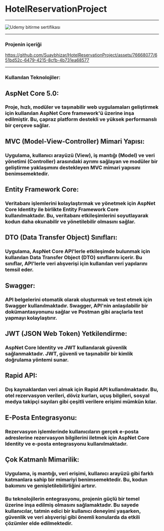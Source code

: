 # HotelReservationProject
---
![Udemy bitirme sertifikası](https://github.com/Suaybhizar/HotelReservationProject/assets/76668077/b7b12d5f-257a-40b4-8675-110b1004f5e8)

---

### Projenin içeriği

https://github.com/Suaybhizar/HotelReservationProject/assets/76668077/651bd52c-6479-4215-8cfb-4b731ea68577

---
### Kullanılan Teknolojiler:
## AspNet Core 5.0:
### Proje, hızlı, modüler ve taşınabilir web uygulamaları geliştirmek için kullanılan AspNet Core framework'ü üzerine inşa edilmiştir. Bu, çapraz platform destekli ve yüksek performanslı bir çerçeve sağlar.

## MVC (Model-View-Controller) Mimari Yapısı:
### Uygulama, kullanıcı arayüzü (View), iş mantığı (Model) ve veri yönetimi (Controller) arasındaki ayrımı sağlayan ve modüler bir geliştirme yaklaşımını destekleyen MVC mimari yapısını benimsemektedir.

## Entity Framework Core:
### Veritabanı işlemlerini kolaylaştırmak ve yönetmek için AspNet Core Identity ile birlikte Entity Framework Core kullanılmaktadır. Bu, veritabanı etkileşimlerini soyutlayarak kodun daha okunabilir ve yönetilebilir olmasını sağlar.

## DTO (Data Transfer Object) Sınıfları:
### Uygulama, AspNet Core API'lerle etkileşimde bulunmak için kullanılan Data Transfer Object (DTO) sınıflarını içerir. Bu sınıflar, API'lerle veri alışverişi için kullanılan veri yapılarını temsil eder.

## Swagger:
### API belgelerini otomatik olarak oluşturmak ve test etmek için Swagger kullanılmaktadır. Swagger, API'nin anlaşılabilir bir dokümantasyonunu sağlar ve Postman gibi araçlarla test yapmayı kolaylaştırır.

## JWT (JSON Web Token) Yetkilendirme:
### AspNet Core Identity ve JWT kullanılarak güvenlik sağlanmaktadır. JWT, güvenli ve taşınabilir bir kimlik doğrulama yöntemi sunar.

## Rapid API:
### Dış kaynaklardan veri almak için Rapid API kullanılmaktadır. Bu, otel rezervasyon verileri, döviz kurları, uçuş bilgileri, sosyal medya takipçi sayıları gibi çeşitli verilere erişimi mümkün kılar.

## E-Posta Entegrasyonu:
### Rezervasyon işlemlerinde kullanıcıların gerçek e-posta adreslerine rezervasyon bilgilerini iletmek için AspNet Core Identity ve e-posta entegrasyonu kullanılmaktadır.

## Çok Katmanlı Mimarilik:
### Uygulama, iş mantığı, veri erişimi, kullanıcı arayüzü gibi farklı katmanlara sahip bir mimariyi benimsemektedir. Bu, kodun bakımını ve genişletilebilirliğini artırır.

### Bu teknolojilerin entegrasyonu, projenin güçlü bir temel üzerine inşa edilmiş olmasını sağlamaktadır. Bu sayede kullanıcılar, tatmin edici bir kullanıcı deneyimi yaşarken, güvenlik ve veri alışverişi gibi önemli konularda da etkili çözümler elde edilmektedir.






